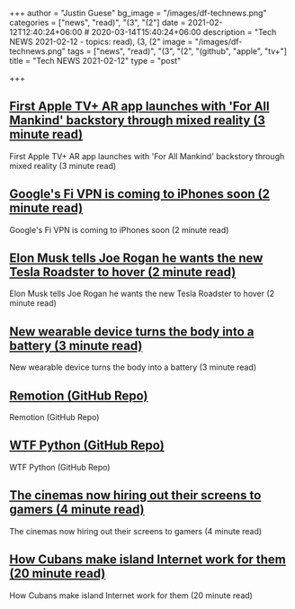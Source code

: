 +++
author = "Justin Guese"
bg_image = "/images/df-technews.png"
categories = ["news", "read)", "(3", "(2"]
date = 2021-02-12T12:40:24+06:00 # 2020-03-14T15:40:24+06:00
description = "Tech NEWS 2021-02-12 - topics: read), (3, (2"
image = "/images/df-technews.png"
tags = ["news", "read)", "(3", "(2", "(github", "apple", "tv+"]
title = "Tech NEWS 2021-02-12"
type = "post"

+++

## [First Apple TV+ AR app launches with 'For All Mankind' backstory through mixed reality (3 minute read)](https://9to5mac.com/2021/02/11/first-apple-tv-ar-app-launches-with-for-all-mankind-backstory-through-mixed-reality/)

First Apple TV+ AR app launches with 'For All Mankind' backstory through mixed reality (3 minute read)

## [Google's Fi VPN is coming to iPhones soon (2 minute read)](https://www.zdnet.com/article/googles-fi-vpn-is-coming-to-iphones-soon/)

Google's Fi VPN is coming to iPhones soon (2 minute read)

## [Elon Musk tells Joe Rogan he wants the new Tesla Roadster to hover (2 minute read)](https://www.theverge.com/2021/2/11/22278792/elon-musk-joe-rogan-tesla-roadster-spacex-hover-thrusters)

Elon Musk tells Joe Rogan he wants the new Tesla Roadster to hover (2 minute read)

## [New wearable device turns the body into a battery (3 minute read)](https://techxplore.com/news/2021-02-wearable-device-body-battery.html)

New wearable device turns the body into a battery (3 minute read)

## [Remotion (GitHub Repo)](https://github.com/JonnyBurger/remotion)

Remotion (GitHub Repo)

## [WTF Python (GitHub Repo)](https://github.com/satwikkansal/wtfpython)

WTF Python (GitHub Repo)

## [The cinemas now hiring out their screens to gamers (4 minute read)](https://www.bbc.com/news/business-55994767)

The cinemas now hiring out their screens to gamers (4 minute read)

## [How Cubans make island Internet work for them (20 minute read)](https://arstechnica.com/information-technology/2021/02/how-cubans-make-island-internet-work-for-them/)

How Cubans make island Internet work for them (20 minute read)

